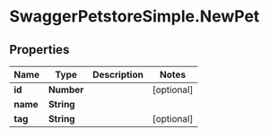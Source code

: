 # SwaggerPetstoreSimple.NewPet

## Properties
Name | Type | Description | Notes
------------ | ------------- | ------------- | -------------
**id** | **Number** |  | [optional] 
**name** | **String** |  | 
**tag** | **String** |  | [optional] 


